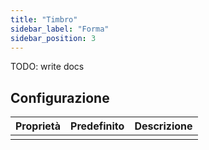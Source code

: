```yaml
---
title: "Timbro"
sidebar_label: "Forma"
sidebar_position: 3
---
```


TODO: write docs

## Configurazione

| Proprietà | Predefinito | Descrizione |
| ---------:|:-----------:|:----------- |
|           |             |             |
